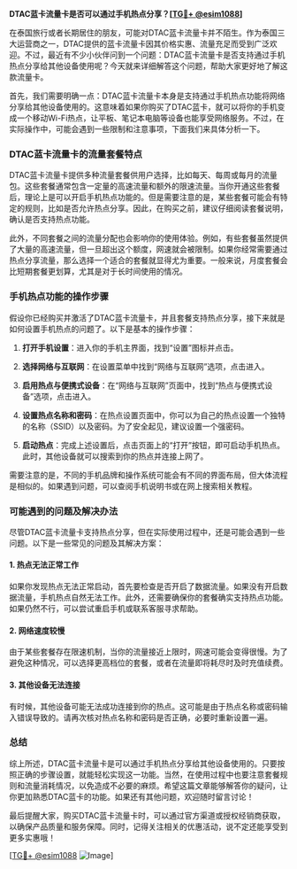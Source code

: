 **DTAC蓝卡流量卡是否可以通过手机热点分享？[[TG💪+ @esim1088](https://t.me/s/esim1088)]**

在泰国旅行或者长期居住的朋友，可能对DTAC蓝卡流量卡并不陌生。作为泰国三大运营商之一，DTAC提供的蓝卡流量卡因其价格实惠、流量充足而受到广泛欢迎。不过，最近有不少小伙伴问到一个问题：DTAC蓝卡流量卡是否支持通过手机热点分享给其他设备使用呢？今天就来详细解答这个问题，帮助大家更好地了解这款流量卡。

首先，我们需要明确一点：DTAC蓝卡流量卡本身是支持通过手机热点功能将网络分享给其他设备使用的。这意味着如果你购买了DTAC蓝卡，就可以将你的手机变成一个移动Wi-Fi热点，让平板、笔记本电脑等设备也能享受网络服务。不过，在实际操作中，可能会遇到一些限制和注意事项，下面我们来具体分析一下。

### DTAC蓝卡流量卡的流量套餐特点

DTAC蓝卡流量卡提供多种流量套餐供用户选择，比如每天、每周或每月的流量包。这些套餐通常包含一定量的高速流量和额外的限速流量。当你开通这些套餐后，理论上是可以开启手机热点功能的。但是需要注意的是，某些套餐可能会有特定的规则，比如是否允许热点分享。因此，在购买之前，建议仔细阅读套餐说明，确认是否支持热点功能。

此外，不同套餐之间的流量分配也会影响你的使用体验。例如，有些套餐虽然提供了大量的高速流量，但一旦超出这个额度，网速就会被限制。如果你经常需要通过热点分享流量，那么选择一个适合的套餐就显得尤为重要。一般来说，月度套餐会比短期套餐更划算，尤其是对于长时间使用的情况。

### 手机热点功能的操作步骤

假设你已经购买并激活了DTAC蓝卡流量卡，并且套餐支持热点分享，接下来就是如何设置手机热点的问题了。以下是基本的操作步骤：

1. **打开手机设置**：进入你的手机主界面，找到“设置”图标并点击。
   
2. **选择网络与互联网**：在设置菜单中找到“网络与互联网”选项，点击进入。

3. **启用热点与便携式设备**：在“网络与互联网”页面中，找到“热点与便携式设备”选项，点击进入。

4. **设置热点名称和密码**：在热点设置页面中，你可以为自己的热点设置一个独特的名称（SSID）以及密码。为了安全起见，建议设置一个强密码。

5. **启动热点**：完成上述设置后，点击页面上的“打开”按钮，即可启动手机热点。此时，其他设备就可以搜索到你的热点并连接上网了。

需要注意的是，不同的手机品牌和操作系统可能会有不同的界面布局，但大体流程是相似的。如果遇到问题，可以查阅手机说明书或在网上搜索相关教程。

### 可能遇到的问题及解决办法

尽管DTAC蓝卡流量卡支持热点分享，但在实际使用过程中，还是可能会遇到一些问题。以下是一些常见的问题及其解决方案：

#### 1. 热点无法正常工作

如果你发现热点无法正常启动，首先要检查是否开启了数据流量。如果没有开启数据流量，手机热点自然无法工作。此外，还需要确保你的套餐确实支持热点功能。如果仍然不行，可以尝试重启手机或联系客服寻求帮助。

#### 2. 网络速度较慢

由于某些套餐存在限速机制，当你的流量接近上限时，网速可能会变得很慢。为了避免这种情况，可以选择更高档位的套餐，或者在流量即将耗尽时及时充值续费。

#### 3. 其他设备无法连接

有时候，其他设备可能无法成功连接到你的热点。这可能是由于热点名称或密码输入错误导致的。请再次核对热点名称和密码是否正确，必要时重新设置一遍。

### 总结

综上所述，DTAC蓝卡流量卡是可以通过手机热点分享给其他设备使用的。只要按照正确的步骤设置，就能轻松实现这一功能。当然，在使用过程中也要注意套餐规则和流量消耗情况，以免造成不必要的麻烦。希望这篇文章能够解答你的疑问，让你更加熟悉DTAC蓝卡的功能。如果还有其他问题，欢迎随时留言讨论！

最后提醒大家，购买DTAC蓝卡流量卡时，可以通过官方渠道或授权经销商获取，以确保产品质量和服务保障。同时，记得关注相关的优惠活动，说不定还能享受到更多实惠哦！

[[TG💪+ @esim1088](https://t.me/s/esim1088) ![Image](https://i.postimg.cc/4NQfJmqS/Snipaste-2025-05-13-00-14-12.png)]